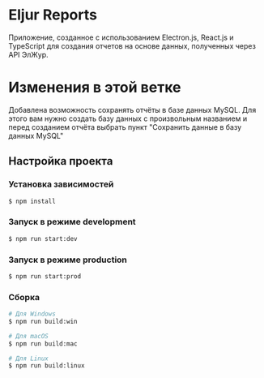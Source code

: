 # Eljur Reports
Приложение, созданное с использованием Electron.js, React.js и TypeScript для создания отчетов на основе данных, полученных через API ЭлЖур.

# Изменения в этой ветке
Добавлена возможность сохранять отчёты в базе данных MySQL. Для этого вам нужно создать базу данных с произвольным названием и перед созданием отчёта выбрать пункт "Сохранить данные в базу данных MySQL"

## Настройка проекта
### Установка зависимостей

```bash
$ npm install
```
### Запуск в режиме development
```bash
$ npm run start:dev
```

### Запуск в режиме production
```bash
$ npm run start:prod
```

### Сборка
```bash
# Для Windows
$ npm run build:win

# Для macOS
$ npm run build:mac

# Для Linux
$ npm run build:linux
```